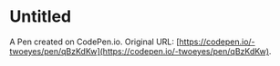 # Untitled

A Pen created on CodePen.io. Original URL: [https://codepen.io/-twoeyes/pen/qBzKdKw](https://codepen.io/-twoeyes/pen/qBzKdKw).

